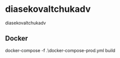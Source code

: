 # diasekovaltchukadv
 diasekovaltchukadv

## Docker
docker-compose -f .\docker-compose-prod.yml build